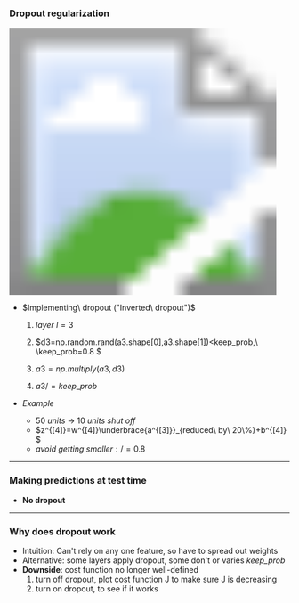 ### Dropout regularization

<img src='https://raw.githubusercontent.com/yujuezhao/deeplearning-course/master/2%E3%80%81Improving%20Deep%20Neural%20Networks%EF%BC%9AHyperparameter%20tuning%2C%20Regularization%20and%20Optimization/Week1/Lesson2/images/1.PNG' style='zoom:30'>

* $Implementing\ dropout ("Inverted\ dropout")$

  1. $layer\ l=3$

  2. $d3=np.random.rand(a3.shape[0],a3.shape[1])<keep\_prob,\ \\keep\_prob=0.8 $

  3. $a3=np.multiply(a3,d3)$

  4. $a3/=keep\_prob$
* *Example*

  * $50\ units\ \to \ 10\ units\ shut\ off$
  * $z^{[4]}=w^{[4]}\underbrace{a^{[3]}}_{reduced\ by\ 20\%}+b^{[4]}​$
  * $avoid\ getting\ smaller: /=0.8$

***

### Making predictions at test time

* **No dropout**

***

### Why does dropout work

* Intuition: Can't rely on any one feature, so have to spread out weights
* Alternative: some layers apply dropout, some don't or varies *keep_prob*
* **Downside**: cost function no longer well-defined 
  1. turn off dropout, plot cost function J to make sure J is decreasing
  2. turn on dropout, to see if it works

